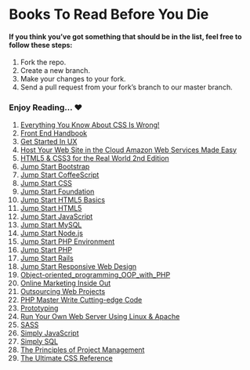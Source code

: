 # Books To Read Before You Die

#### If you think you’ve got something that should be in the list, feel free to follow these steps:

1. Fork the repo.
2. Create a new branch.
3. Make your changes to your fork.
4. Send a pull request from your fork’s branch to our master branch.


### Enjoy Reading... ♥


 1. [Everything You Know About CSS Is Wrong!](/Ebooks/Everything%20You%20Know%20About%20CSS%20Is%20Wrong!.pdf)
 2. [Front End Handbook](/Ebooks/Front-End-Handbook.pdf)
 3. [Get Started In UX](/Ebooks/Get%20Started%20In%20UX.pdf)
 4. [Host Your Web Site in the Cloud Amazon Web Services Made Easy](/Ebooks/Host%20Your%20Web%20Site%20in%20the%20Cloud%20Amazon%20Web%20Services%20Made%20Easy.pdf)
 5. [HTML5 & CSS3 for the Real World 2nd Edition](/Ebooks/HTML5%20%26%20CSS3%20for%20the%20Real%20World%202nd%20Edition.pdf)
 6. [Jump Start Bootstrap](/Ebooks/Jump%20Start%20Bootstrap.pdf)
 7. [Jump Start CoffeeScript](/Ebooks/Jump%20Start%20CoffeeScript.pdf)
 8. [Jump Start CSS](/Ebooks/Jump%20Start%20CSS.pdf)
 9. [Jump Start Foundation](/Ebooks/Jump%20Start%20Foundation.pdf)
 110. [Jump Start HTML5 Basics](/Ebooks/Jump%20Start%20HTML5%20Basics.pdf)
 11. [Jump Start HTML5](/Ebooks/Jump%20Start%20HTML5.pdf)
 12. [Jump Start JavaScript](/Ebooks/Jump%20Start%20JavaScript.pdf)
 13. [Jump Start MySQL](/Ebooks/Jump%20Start%20MySQL.pdf)
 14. [Jump Start Node.js](/Ebooks/Jump%20Start%20Node.js.pdf)
 15. [Jump Start PHP Environment](/Ebooks/Jump%20Start%20PHP%20Environment.pdf)
 16. [Jump Start PHP](/Ebooks/Jump%20Start%20PHP.pdf)
 17. [Jump Start Rails](/Ebooks/Jump%20Start%20Rails.pdf)
 18. [Jump Start Responsive Web Design](/Ebooks/Jump%20Start%20Responsive%20Web%20Design.pdf)
 19. [Object-oriented_programming_OOP_with_PHP](/Ebooks/Object-oriented_programming_OOP_with_PHP.pdf)
 20. [Online Marketing Inside Out](/Ebooks/Online%20Marketing%20Inside%20Out.pdf)
 21. [Outsourcing Web Projects](/Ebooks/Outsourcing%20Web%20Projects.pdf)
 22. [PHP Master Write Cutting-edge Code](/Ebooks/PHP%20Master%20Write%20Cutting-edge%20Code.pdf)
 23. [Prototyping](/Ebooks/Prototyping.pdf)
 24. [Run Your Own Web Server Using Linux & Apache](/Ebooks/Run%20Your%20Own%20Web%20Server%20Using%20Linux%20%26%20Apache.pdf)
 25. [SASS](/Ebooks/SASS.pdf)
 26. [Simply JavaScript](/Ebooks/Simply%20JavaScript.pdf)
 27. [Simply SQL](/Ebooks/Simply%20SQL.pdf)
 28. [The Principles of Project Management](/Ebooks/The%20Principles%20of%20Project%20Management.pdf)
 29. [The Ultimate CSS Reference](/Ebooks/The%20Ultimate%20CSS%20Reference.pdf)
 


